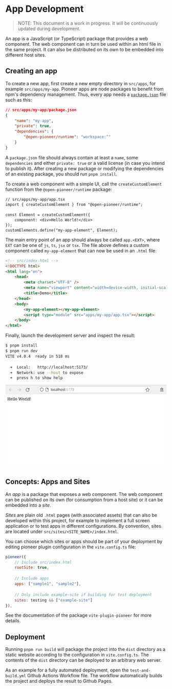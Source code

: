 # App Development

> NOTE: This document is a work in progress.
> It will be continuously updated during development.

An app is a JavaScript (or TypeScript) package that provides a web component.
The web component can in turn be used within an html file in the same project.
It can also be distributed on its own to be embedded into different host sites.

## Creating an app

To create a new app, first create a new empty directory in `src/apps`, for example `src/apps/my-app`.
Pioneer apps are node packages to benefit from npm's dependency management.
Thus, every app needs a [`package.json`](https://docs.npmjs.com/cli/v9/configuring-npm/package-json) file such as this:

```json
// src/apps/my-app/package.json
{
    "name": "my-app",
    "private": true,
    "dependencies": {
        "@open-pioneer/runtime": "workspace:^"
    }
}
```

A `package.json` file should always contain at least a `name`, some `dependencies` and either `private: true` or a valid license (in case you intend to publish it).
After creating a new package or modifying the dependencies of an existing package, you should run `pnpm install`.

To create a web component with a simple UI, call the `createCustomElement` function from the `@open-pioneer/runtime` package:

```tsx
// src/apps/my-app/app.tsx
import { createCustomElement } from "@open-pioneer/runtime";

const Element = createCustomElement({
    component: <div>Hello World!</div>
});
customElements.define("my-app-element", Element);
```

The main entry point of an app should always be called `app.<EXT>`, where `EXT` can be one of `js`, `ts`, `jsx` or `tsx`.
The file above defines a custom component called `my-app-element` that can now be used in an `.html` file:

```html
<!-- src/index.html -->
<!DOCTYPE html>
<html lang="en">
    <head>
        <meta charset="UTF-8" />
        <meta name="viewport" content="width=device-width, initial-scale=1.0" />
        <title>Demo</title>
    </head>
    <body>
        <my-app-element></my-app-element>
        <script type="module" src="apps/my-app/app.tsx"></script>
    </body>
</html>
```

Finally, launch the development server and inspect the result:

```sh
$ pnpm install
$ pnpm run dev
VITE v4.0.4  ready in 518 ms

  ➜  Local:   http://localhost:5173/
  ➜  Network: use --host to expose
  ➜  press h to show help
```

![my-app rendered in a Browser](./AppDevelopment_HelloWorldBrowser.png)

## Concepts: Apps and Sites

An _app_ is a package that exposes a web component.
The web component can be published on its own (for consumption from a host site) or it can be embedded into a _site_.

_Sites_ are plain old `.html` pages (with associated assets) that can also be developed within this project,
for example to implement a full screen application or to test apps in different configurations.
By convention, sites are located under `src/sites/<SITE_NAME>/index.html`.

You can choose which sites or apps should be part of your deployment by editing pioneer plugin configuration in the `vite.config.ts` file:

```js
pioneer({
    // Include src/index.html
    rootSite: true,

    // Include apps
    apps: ["sample1", "sample2"],

    // Only include example-site if building for test deployment
    sites: testing && ["example-site"]
}),
```

See the documentation of the package `vite-plugin-pioneer` for more details.

## Deployment

Running `pnpm run build` will package the project into the `dist` directory as a static website according to the configuration in `vite.config.ts`.
The contents of the `dist` directory can be deployed to an arbitrary web server.

As an example for a fully automated deployment, open the `test-and-build.yml` Github Actions Workflow file.
The workflow automatically builds the project and deploys the result to Github Pages.
